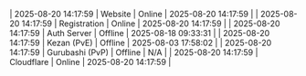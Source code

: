 | 2025-08-20 14:17:59 | Website | Online | 2025-08-20 14:17:59 |
| 2025-08-20 14:17:59 | Registration | Online | 2025-08-20 14:17:59 |
| 2025-08-20 14:17:59 | Auth Server | Offline | 2025-08-18 09:33:31 |
| 2025-08-20 14:17:59 | Kezan (PvE) | Offline | 2025-08-03 17:58:02 |
| 2025-08-20 14:17:59 | Gurubashi (PvP) | Offline | N/A |
| 2025-08-20 14:17:59 | Cloudflare | Online | 2025-08-20 14:17:59 |
